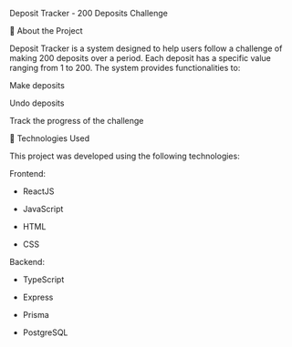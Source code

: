 Deposit Tracker - 200 Deposits Challenge

📌 About the Project

Deposit Tracker is a system designed to help users follow a challenge of making 200 deposits over a period. Each deposit has a specific value ranging from 1 to 200. The system provides functionalities to:

  Make deposits
  
  Undo deposits
  
  Track the progress of the challenge

🚀 Technologies Used

This project was developed using the following technologies:

Frontend:

- ReactJS
  
- JavaScript
  
- HTML
  
- CSS

Backend:

- TypeScript
  
- Express
  
- Prisma
  
- PostgreSQL
